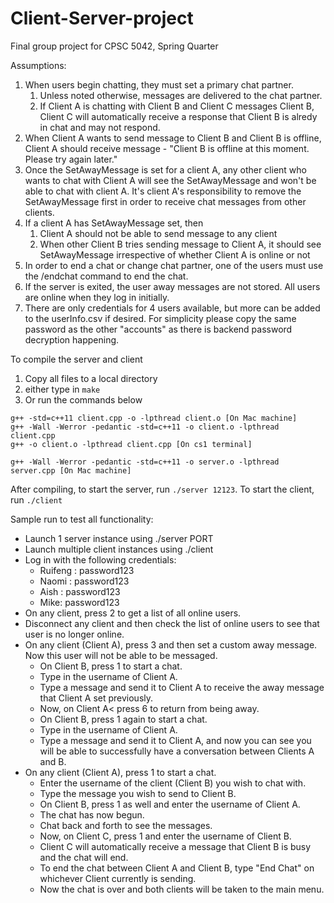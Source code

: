 # Client-Server-project
Final group project for CPSC 5042, Spring Quarter

Assumptions:
<ol>
    <li>When users begin chatting, they must set a primary chat partner. 
        <ol>
            <li>Unless noted otherwise, messages are delivered to the chat partner.</li>
            <li>If Client A is chatting with Client B and Client C messages Client B, Client C will automatically receive a response that Client B is alredy in chat and may not respond.</li>
        </ol>
    </li>
    <li>When Client A wants to send message to Client B and Client B is offline, Client A should receive message - "Client B is offline at this moment. Please try again later."</li>
    <li>Once the SetAwayMessage is set for a client A, any other client who wants to chat with Client A will see the SetAwayMessage and won't be able to chat with client A. It's client A's responsibility to remove the SetAwayMessage first in order to receive chat messages from other clients.</li>
    <li>If a client A has SetAwayMessage set, then
        <ol>
            <li>Client A should not be able to send message to any client</li>
            <li>When other Client B tries sending message to Client A, it should see SetAwayMessage irrespective of whether Client A is online or not
        </ol>
    </li>
    <li>In order to end a chat or change chat partner, one of the users must use the /endchat command to end the chat.</li>
    <li>If the server is exited, the user away messages are not stored. All users are online when they log in initially.</li>
    <li>There are only credentials for 4 users available, but more can be added to the userInfo.csv if desired. For simplicity please copy the same password as the other "accounts" as there is backend password decryption happening.</li>
</ol>

To compile the server and client
1. Copy all files to a local directory
2. either type in `make`
3. Or run the commands below

```
g++ -std=c++11 client.cpp -o -lpthread client.o [On Mac machine]
g++ -Wall -Werror -pedantic -std=c++11 -o client.o -lpthread client.cpp
g++ -o client.o -lpthread client.cpp [On cs1 terminal]

g++ -Wall -Werror -pedantic -std=c++11 -o server.o -lpthread server.cpp [On Mac machine]

```
After compiling, to start the server, run `./server 12123`.
To start the client, run `./client`

Sample run to test all functionality:
<ul>
    <li>Launch 1 server instance using ./server PORT </li>
    <li>Launch multiple client instances using ./client </li>
    <li>Log in with the following credentials:
        <ul>
            <li>Ruifeng : password123</li>
            <li>Naomi : password123</li>
            <li>Aish : password123</li>
            <li>Mike: password123</li>
        </ul>
    </li>
    <li>On any client, press 2 to get a list of all online users.</li>
    <li>Disconnect any client and then check the list of online users to see that user is no longer online.</li>
    <li>On any client (Client A), press 3 and then set a custom away message. Now this user will not be able to be messaged.
        <ul>
            <li>On Client B, press 1 to start a chat.</li>
            <li>Type in the username of Client A.</li>
            <li>Type a message and send it to Client A to receive the away message that Client A set previously.</li>
            <li>Now, on Client A< press 6 to return from being away.</li>
            <li>On Client B, press 1 again to start a chat.</li>
            <li>Type in the username of Client A.</li>
            <li>Type a message and send it to Client A, and now you can see you will be able to successfully have a conversation between Clients A and B.</li>
        </ul>
    </li>
    <li>On any client (Client A), press 1 to start a chat. 
        <ul>
            <li>Enter the username of the client (Client B) you wish to chat with.</li>
            <li>Type the message you wish to send to Client B.</li>
            <li>On Client B, press 1 as well and enter the username of Client A.</li>
            <li>The chat has now begun.</li>
            <li>Chat back and forth to see the messages.</li>
            <li>Now, on Client C, press 1 and enter the username of Client B.</li>
            <li>Client C will automatically receive a message that Client B is busy and the chat will end.</li>
            <li>To end the chat between Client A and Client B, type "End Chat" on whichever Client currently is sending.</li>
            <li>Now the chat is over and both clients will be taken to the main menu.</li>
        </ul>
    </li>
</ul>


